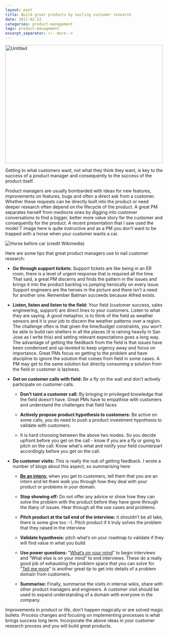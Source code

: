 ```yaml
---
layout: post
title: Build great products by nailing customer research
date: 2017-02-22
categories: product-management
tags: product-management
excerpt_separator: <!--more-->
---
```

<a data-flickr-embed="true"  href="https://www.flickr.com/photos/singh_harpreet/31621987503/in/album-72157675671216504/" title="Hero"><img src="https://c1.staticflickr.com/1/661/31621987503_3705096e65.jpg" width="500" height="375" alt="Untitled"></a><script async src="//embedr.flickr.com/assets/client-code.js" charset="utf-8"></script>

Getting to what customers want, not what they think they want, is key to the success of a product manager and consequently to the success of the product itself.

<!--more-->

Product managers are usually bombarded with ideas for new features, improvements on features, bugs and often a direct ask from a customer. Whether these requests can be directly built into the product or need deeper research often depend on the lifecycle of the product. A great PM separates herself from mediocre ones by digging into customer conversations to find a bigger, better more value story for the customer and consequently for the product. A recent presentation that I saw used the model T image here is quite instructive and as a PM you don’t want to be trapped with a horse when your customer wants a car.

![Horse before car](https://upload.wikimedia.org/wikipedia/commons/thumb/1/14/Horse_drawn_US_Mail_car.jpg/800px-Horse_drawn_US_Mail_car.jpg)
(credit Wikimedia)

Here are some tips that great product managers use to nail customer research:

* **Go through support tickets:** Support tickets are like being in an ER room, there is a level of urgent response that is required all the time. That said, a great PM discerns and finds the pattern in the issues and brings it into the product backlog vs jumping heroically on every issue. Support engineers are the heroes in the picture and there isn’t a need for another one. Remember Batman succeeds because Alfred exists.

* **Listen, listen and listen to the field:** Your field (customer success, sales engineering, support) are direct lines to your customers. Listen to what they are saying. A good metaphor, is to think of the field as weather sensors and it is your job to discern the weather patterns over a region. The challenge often is that given the time/budget constraints, you won’t be able to build rain shelters in all the places (it is raining heavily in San Jose as I write this) and setting relevant expectations goes a long way. The advantage of getting the feedback from the field is that issues have been condensed and up-leveled to keep urgency away and focus on importance. Great PMs focus on getting to the problem and have discipline to ignore the solution that comes from field in some cases. A PM may get to the same solution but directly consuming a solution from the field or customer is laziness.

* **Get on customer calls with field:** Be a fly on the wall and don’t actively participate on customer calls.

  * **Don’t taint a customer call:** By bringing in privileged knowledge that the field doesn’t have. Great PMs have to empathise with customers and understand the challenges that field faces

  * **Actively propose product hypothesis to customers:** Be active on some calls, you do need to push a product investment hypothesis to validate with customers.

  * It is hard choosing between the above two modes. So you decide upfront before you get on the call - know if you are a fly or going to pitch on the call. Know what's what and notify your field counterpart accordingly before you get on the call.

* **Do customer visits:** This is really the nub of getting feedback. I wrote a number of blogs about this aspect, so summarising here:

  * **[Be an intern:](http://harpreetsingh.github.io/blog/2017/01/16/be-an-intern)** when you get to customers, tell them that you are an intern and let them walk you through how they deal with your product or problems in your domain.

  * **Stop showing off:** Do not offer any advice or show how they can solve the problem with the product before they have gone through the litany of issues. Hear through all the use cases and problems.

  * **Pitch product at the tail end of the interview:** it shouldn’t be all take, there is some give too :-). Pitch product if it truly solves the problem that they raised in the interview

  * **Validate hypothesis:** pitch what’s on your roadmap to validate if they will find value in what you build

  * **Use power questions:** "[What’s on your mind](http://harpreetsingh.github.io/blog/2017/02/04/market-research-what-else)” to begin interviews and “What else is on your mind” to end interviews. These do a really good job of exhausting the problem space that you can solve for. "[Tell me more](http://harpreetsingh.github.io/blog/2017/01/20/tell-me-more)" is another great tip to get into details of a problem domain from customers.

  * **Summarise:** Finally, summarise the visits in internal wikis, share with other product managers and engineers. A customer visit should be used to expand understanding of a domain with everyone in the company.

Improvements in product or life, don’t happen magically or are solved magic bullets. Process changes and focusing on implementing processes is what brings success long term. Incorporate the above ideas in your customer research process and you will build great products.
